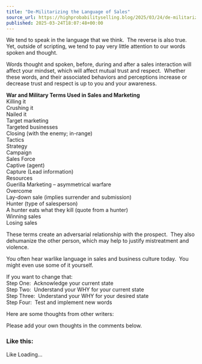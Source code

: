 ```yaml
---
title: "De-Militarizing the Language of Sales"
source_url: https://highprobabilityselling.blog/2025/03/24/de-militarizing-the-language-of-sales
published: 2025-03-24T18:07:48+00:00
---
```

We tend to speak in the language that we think.  The reverse is also true.  Yet, outside of scripting, we tend to pay very little attention to our words spoken and thought.


Words thought and spoken, before, during and after a sales interaction will affect your mindset, which will affect mutual trust and respect.  Whether these words, and their associated behaviors and perceptions increase or decrease trust and respect is up to you and your awareness.


**War and Military Terms Used in Sales and Marketing**  
Killing it  
Crushing it  
Nailed it  
Target marketing  
Targeted businesses  
Closing (with the enemy; in\-range)  
Tactics  
Strategy  
Campaign  
Sales Force  
Captive (agent)  
Capture (Lead information)  
Resources  
Guerilla Marketing – asymmetrical warfare  
Overcome  
Lay\-down sale (implies surrender and submission)  
Hunter (type of salesperson)  
A hunter eats what they kill (quote from a hunter)  
Winning sales  
Losing sales


These terms create an adversarial relationship with the prospect.  They also dehumanize the other person, which may help to justify mistreatment and violence.


You often hear warlike language in sales and business culture today.  You might even use some of it yourself.


If you want to change that:  
Step One:  Acknowledge your current state  
Step Two:  Understand your WHY for your current state  
Step Three:  Understand your WHY for your desired state  
Step Four:  Test and implement new words


Here are some thoughts from other writers: 


Please add your own thoughts in the comments below. 


### Like this:

Like Loading...
